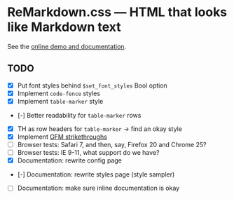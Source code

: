 
# ReMarkdown.css — HTML that looks like Markdown text

See the [online demo and documentation](http://fvsch.com/code/remarkdown/).

## TODO

- [x] Put font styles behind `$set_font_styles` Bool option
- [x] Implement `code-fence` styles
- [x] Implement `table-marker` style
- [-] Better readability for `table-marker` rows
- [x] TH as row headers for `table-marker` -> find an okay style
- [x] Implement [GFM strikethroughs](https://help.github.com/articles/github-flavored-markdown#strikethrough)
- [ ] Browser tests: Safari 7, and then, say, Firefox 20 and Chrome 25?
- [ ] Browser tests: IE 9-11, what support do we have?
- [x] Documentation: rewrite config page
- [-] Documentation: rewrite styles page (style sampler)
- [ ] Documentation: make sure inline documentation is okay
